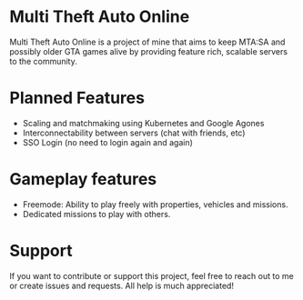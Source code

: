 # Multi Theft Auto Online

Multi Theft Auto Online is a project of mine that aims to keep MTA:SA and possibly older GTA games alive by providing feature rich, scalable servers to the community.


# Planned Features
- Scaling and matchmaking using Kubernetes and Google Agones
- Interconnectability between servers (chat with friends, etc)
- SSO Login (no need to login again and again)

# Gameplay features
- Freemode: Ability to play freely with properties, vehicles and missions.
- Dedicated missions to play with others.

# Support
If you want to contribute or support this project, feel free to reach out to me or create issues and requests. All help is much appreciated!
